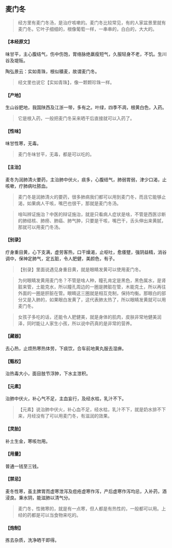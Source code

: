 ## 麦门冬

> 经方里有麦门冬汤，是治疗咳嗽的。麦门冬比较常见，有的人家盆景里就有麦门冬。它叶子细细的，根像葡萄一样，一串串的，白白的，大大的。

#### 【本经原文】
味甘平，主心腹结气，伤中伤饱，胃络脉绝羸瘦短气，久服轻身不老，不饥。生川谷及堤阪。

陶弘景云：实如青珠，根似穬麦，故谓麦门冬。

> 经文里也说它【实如青珠】，像一颗颗珍珠一样。

#### 【产地】
生山谷肥地，我国陕西及江浙一带，多有之。叶绿，四季不凋，根黄白色，入药。

> 它是根入药，一般把麦门冬采来晒干后直接就可以入药了。

#### 【性味】
味甘性寒，无毒。

> 麦门冬味甘平，无毒，都是可以吃的。

#### 【主治】
麦冬为润肺清火要药，主治肺中伏火，痰多，心腹结气，肺弱胃弱，津少口渴，止咳嗽，疗肺病吐脓血。

> 麦门冬是润肺清火的要药，很多肺病我们都可以用到麦门冬，而且它能够止渴，如果病人干咳，嘴巴也很干，那就是麦门冬汤。

> 啥叫辨证施治？中医的辩证施治，就是只看病人症状是啥，不管是西医诊断的肺结核、肺痨、肺癌、肺气肿，只要是干咳，嘴巴干，舌头伸出来黄腻，那就可以用麦门冬汤。

#### 【别录】
疗身重目黄，心下支满，虚劳客热，口干燥渴，止呕吐，愈痿躄，强阴益精，消谷调中，保神定肺气，定五脏，令人肥健，美颜色，有子。

> 【别录】里面说遇见身重目黄，就是眼睛发黄可以使用麦门冬。

> 为何眼睛发黄用麦门冬？不管是啥人种，瞳孔肯定是黑色，黑色属水，是肾脏来管，土能克水，所以瞳孔周边的一圈是脾脏在管，木能克土，所以再往外面的一圈是肝脏在管。眼睛这三圈就是相互克制，保持均衡。那眼白的部分又是入肺的，如果眼白发黄了，这代表肺太热了，所以眼睛发黄就可以用麦门冬。

> 女孩子多吃的话，还能令人肥健美，就是身体的肌肉，皮肤非常地健美润泽，同时能让人家生小孩，所以说中药真的是非常的营养。

#### 【藏器】
去心热，止烦热寒热体劳，下痰饮，合车前地黄丸服去湿痹。
#### 【甄权】
治热毒大小，面目肢节浮肿，下水主泄积。
#### 【元素】
治肺中伏火，补心气不足，主血妄行，及经水枯，乳汁不下。

> 【元素】说治肺中伏火，补心血不足，经水枯，乳汁不下，就是奶水排不下来，月经没有了可以用麦门冬，有滋润的效果。

#### 【灵胎】
补土生金，寒咳勿用。
#### 【用量】
普通一钱至三钱。
#### 【禁忌】
麦冬性寒，虽主脾胃而虚寒泄泻及痘疮虚寒作泻，产后虚寒作泻均忌，入补药，酒浸良。秉水阴，能滋肺以清气分。

> 麦门冬，性微寒的，就是有一点寒，但人都是有热性的，一般都可以用。上经的药都是可以当食物来吃的。

#### 【炮制】
拣去杂质，洗净晒干即得。
